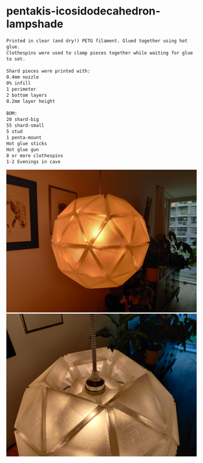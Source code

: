 # pentakis-icosidodecahedron-lampshade

```
Printed in clear (and dry!) PETG filament. Glued together using hot glue. 
Clothespins were used to clamp pieces together while waiting for glue to set.

Shard pieces were printed with:
0.4mm nozzle
0% infill
1 perimeter
2 bottom layers
0.2mm layer height

BOM:
20 shard-big
55 shard-small
5 stud
1 penta-mount
Hot glue sticks
Hot glue gun
8 or more clothespins
1-2 Evenings in cave
```

![](https://github.com/swapsCAPS/pentakis-icosidodecahedron-lampshade/blob/master/IMG_20191130_131811.jpg)
![](https://github.com/swapsCAPS/pentakis-icosidodecahedron-lampshade/blob/master/IMG_20191130_131806.jpg)
